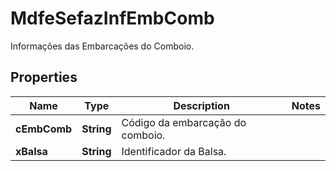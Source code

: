 

# MdfeSefazInfEmbComb

Informações das Embarcações do Comboio.

## Properties

| Name | Type | Description | Notes |
|------------ | ------------- | ------------- | -------------|
|**cEmbComb** | **String** | Código da embarcação do comboio. |  |
|**xBalsa** | **String** | Identificador da Balsa. |  |



